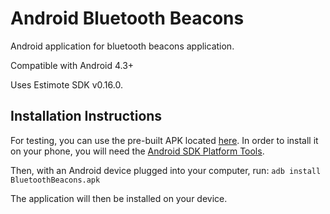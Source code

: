 # Android Bluetooth Beacons

Android application for bluetooth beacons application.

Compatible with Android 4.3+

Uses Estimote SDK v0.16.0.

## Installation Instructions

For testing, you can use the pre-built APK located [here](https://github.com/audreysharp/android-bluetooth-beacons/blob/master/BluetoothBeacons.apk). In order to install it on your phone, you will need the [Android SDK Platform Tools](https://developer.android.com/studio/releases/platform-tools.html).

Then, with an Android device plugged into your computer, run:
```adb install BluetoothBeacons.apk```

The application will then be installed on your device.